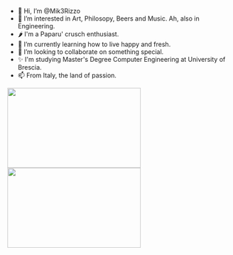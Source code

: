 <!---
Mik3Rizzo/Mik3Rizzo is a ✨ special ✨ repository because its `README.md` (this file) appears on your GitHub profile.
You can click the Preview link to take a look at your changes.
--->


- 👋 Hi, I’m @Mik3Rizzo
- 👀 I’m interested in Art, Philosopy, Beers and Music. Ah, also in Engineering.
- 🌶 I'm a Paparu' crusch enthusiast.
- 🌱 I’m currently learning how to live happy and fresh.
- 💞️ I’m looking to collaborate on something special.
- ✨ I'm studying Master's Degree Computer Engineering at University of Brescia.
- 📫 From Italy, the land of passion.


<!-- STATS -->

<a href="https://github.com/anuraghazra/github-readme-stats">
  <img align="center" height=180 width=300 src="https://github-readme-stats.vercel.app/api?username=Mik3Rizzo&hide=prs,contribs&hide_rank=true&count_private=true&include_all_commits=true&show_icons=true&theme=dark&bg_color=0d1117" />
</a>
<a href="https://github.com/anuraghazra/github-readme-stats">
  <img align="center" height=180 width=300 src="https://github-readme-stats.vercel.app/api/top-langs/?username=Mik3Rizzo&layout=compact&theme=dark&bg_color=0d1117" />
</a>


